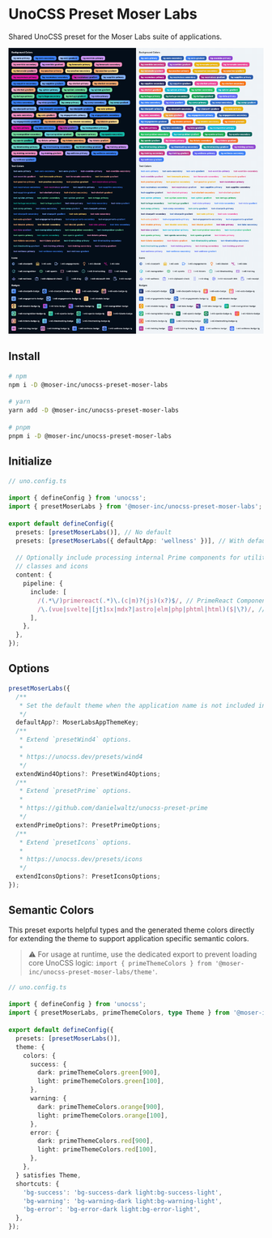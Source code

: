 # UnoCSS Preset Moser Labs

Shared UnoCSS preset for the Moser Labs suite of applications.

<img src="preview.png" alt="Example of moser labs app classes in use" />

## Install

```bash
# npm
npm i -D @moser-inc/unocss-preset-moser-labs

# yarn
yarn add -D @moser-inc/unocss-preset-moser-labs

# pnpm
pnpm i -D @moser-inc/unocss-preset-moser-labs
```

## Initialize

```ts
// uno.config.ts

import { defineConfig } from 'unocss';
import { presetMoserLabs } from '@moser-inc/unocss-preset-moser-labs';

export default defineConfig({
  presets: [presetMoserLabs()], // No default
  presets: [presetMoserLabs({ defaultApp: 'wellness' })], // With default

  // Optionally include processing internal Prime components for utility
  // classes and icons
  content: {
    pipeline: {
      include: [
        /(.*\/)primereact(.*)\.(c|m)?(js)(x?)$/, // PrimeReact Components
        /\.(vue|svelte|[jt]sx|mdx?|astro|elm|php|phtml|html)($|\?)/, // Default
      ],
    },
  },
});
```

## Options

```ts
presetMoserLabs({
  /**
   * Set the default theme when the application name is not included in the class (e.g. `bg-primary-gradient`).
   */
  defaultApp?: MoserLabsAppThemeKey;
  /**
   * Extend `presetWind4` options.
   *
   * https://unocss.dev/presets/wind4
   */
  extendWind4Options?: PresetWind4Options;
  /**
   * Extend `presetPrime` options.
   *
   * https://github.com/danielwaltz/unocss-preset-prime
   */
  extendPrimeOptions?: PresetPrimeOptions;
  /**
   * Extend `presetIcons` options.
   *
   * https://unocss.dev/presets/icons
   */
  extendIconsOptions?: PresetIconsOptions;
});
```

## Semantic Colors

This preset exports helpful types and the generated theme colors directly for extending the theme to support application specific semantic colors.

> :warning: For usage at runtime, use the dedicated export to prevent loading core UnoCSS logic: `import { primeThemeColors } from '@moser-inc/unocss-preset-moser-labs/theme'`.

```ts
// uno.config.ts

import { defineConfig } from 'unocss';
import { presetMoserLabs, primeThemeColors, type Theme } from '@moser-inc/unocss-preset-moser-labs';

export default defineConfig({
  presets: [presetMoserLabs()],
  theme: {
    colors: {
      success: {
        dark: primeThemeColors.green[900],
        light: primeThemeColors.green[100],
      },
      warning: {
        dark: primeThemeColors.orange[900],
        light: primeThemeColors.orange[100],
      },
      error: {
        dark: primeThemeColors.red[900],
        light: primeThemeColors.red[100],
      },
    },
  } satisfies Theme,
  shortcuts: {
    'bg-success': 'bg-success-dark light:bg-success-light',
    'bg-warning': 'bg-warning-dark light:bg-warning-light',
    'bg-error': 'bg-error-dark light:bg-error-light',
  },
});
```
